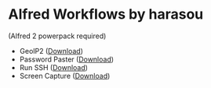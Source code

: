 Alfred Workflows by harasou
===========================
(Alfred 2 powerpack required)

- GeoIP2          ([Download](https://github.com/harasou/alfred-workflows/releases/download/0.1.0/GeoIP2.alfredworkflow))
- Password Paster ([Download](https://github.com/harasou/alfred-workflows/releases/download/0.1.0/PasswordPaster.alfredworkflow))
- Run SSH         ([Download](https://github.com/harasou/alfred-workflows/releases/download/0.1.0/RunSSH.alfredworkflow))
- Screen Capture  ([Download](https://github.com/harasou/alfred-workflows/releases/download/0.1.0/ScreenCapture.alfredworkflow))
